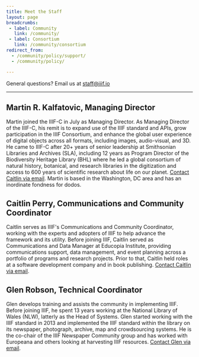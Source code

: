```yaml
---
title: Meet the Staff
layout: page
breadcrumbs:
 - label: Community
   link: /community/
 - label: Consortium
   link: /community/consortium
redirect_from:
  - /community/policy/support/
  - /community/policy/

---
```


General questions? Email us at [staff@iiif.io](mailto:staff@iiif.io)

--- 
## Martin R. Kalfatovic, Managing Director

Martin joined the IIIF-C in July as Managing Director. As Managing Director of the IIIF-C, his remit is to expand use of the IIIF standard and APIs, grow participation in the IIIF Consortium, and enhance the global user experience of digital objects across all formats, including images, audio-visual, and 3D. He came to IIIF-C after 20+ years of senior leadership at Smithsonian Libraries and Archives (SLA), including 12 years as Program Director of the Biodiversity Heritage Library (BHL) where he led a global consortium of natural history, botanical, and research libraries in the digitization and access to 600 years of scientific research about life on our planet.  [Contact Caitlin via email](mailto:martin.kalfatovic@iiif.io). Martin is based in the Washington, DC area and has an inordinate fondness for dodos.


## Caitlin Perry, Communications and Community Coordinator

Caitlin serves as IIIF's Communications and Community Coordinator, working with the experts and adopters of IIIF to help advance the framework and its utility. Before joining IIIF, Caitlin served as Communications and Data Manager at Educopia Institute, providing communications support, data management, and event planning across a portfolio of programs and research projects. Prior to that, Caitlin held roles at a software development company and in book publishing. [Contact Caitlin via email](mailto:caitlin.perry@iiif.io).


## Glen Robson, Technical Coordinator

Glen develops training and assists the community in implementing IIIF. Before joining IIIF, he spent 13 years working at the National Library of Wales (NLW), latterly as the Head of Systems. Glen started working with the IIIF standard in 2013 and implemented the IIIF standard within the library on its newspaper, photograph, archive, map and crowdsourcing systems. He is the co-chair of the IIIF Newspaper Community group and has worked with Europeana and others looking at harvesting IIIF resources. [Contact Glen via email](mailto:glen.robson@iiif.io).
